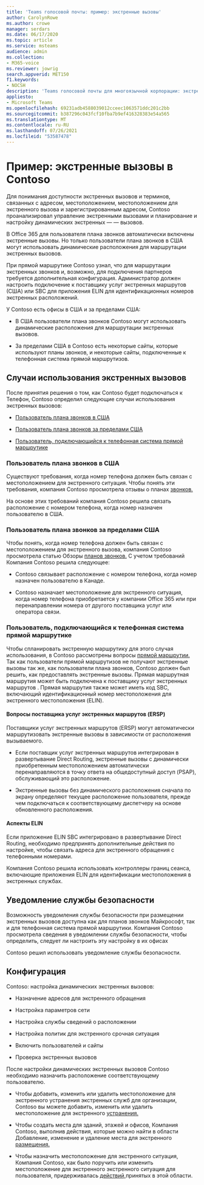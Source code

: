 ```yaml
---
title: 'Teams голосовой почты: пример: экстренные вызовы'
author: CarolynRowe
ms.author: crowe
manager: serdars
ms.date: 06/17/2020
ms.topic: article
ms.service: msteams
audience: admin
ms.collection:
- M365-voice
ms.reviewer: jowrig
search.appverid: MET150
f1.keywords:
- NOCSH
description: 'Teams голосовой почты для многоязычной корпорации: экстренные вызовы'
appliesto:
- Microsoft Teams
ms.openlocfilehash: 69231adb4588039012cceec1063571ddc201c2bb
ms.sourcegitcommit: b387296c043fcf10fba7b9ef416328383e54a565
ms.translationtype: MT
ms.contentlocale: ru-RU
ms.lasthandoff: 07/26/2021
ms.locfileid: "53587478"
---
```

# <a name="contoso-case-study-emergency-calling"></a>Пример: экстренные вызовы в Contoso

Для понимания доступности экстренных вызовов и терминов, связанных с адресом, местоположением, местоположением для экстренного вызова и зарегистрированным адресом, Contoso проанализировал управление экстренными вызовами и планирование и настройку динамических экстренных &mdash; &mdash; вызовов. [](what-are-emergency-locations-addresses-and-call-routing.md) [](configure-dynamic-emergency-calling.md)

В Office 365 для пользователя плана звонков автоматически включены экстренные вызовы. Но только пользователи плана звонков в США могут использовать динамические расположения для маршрутации экстренных вызовов. 

При прямой маршрутике Contoso узнал, что для маршрутации экстренных звонков и, возможно, для подключения партнеров требуется дополнительная конфигурация. Администратор должен настроить подключение к поставщику услуг экстренных маршрутов (США) или SBC для приложения ELIN для идентификационных номеров экстренных расположений.

У Contoso есть офисы в США и за пределами США:

- В США пользователи плана звонков Contoso могут использовать динамические расположения для маршрутации экстренных вызовов. 

- За пределами США в Contoso есть некоторые сайты, которые используют планы звонков, и некоторые сайты, подключенные к телефонная система прямой маршрутизов.

## <a name="emergency-calling-use-cases"></a>Случаи использования экстренных вызовов

После принятия решения о том, как Contoso будет подключаться к Телефон, Contoso определил следующие случаи использования экстренных вызовов: 

- [Пользователь плана звонков в США](#calling-plan-user-in-the-united-states) 

- [Пользователь плана звонков за пределами США](#calling-plan-user-outside-of-the-united-states)

- [Пользователь, подключающийся к телефонная система прямой маршрутике](#user-who-connects-to-phone-system-through-direct-routing )


### <a name="calling-plan-user-in-the-united-states"></a>Пользователь плана звонков в США  

Существуют требования, когда номер телефона должен быть связан с местоположением для экстренного ситуация. Чтобы понять эти требования, компания Contoso просмотрела отзывы о планах [звонков.](what-are-emergency-locations-addresses-and-call-routing.md#considerations-for-calling-plans) 

На основе этих требований компания Contoso решила связать расположение с номером телефона, когда номер назначен пользователю в США.

### <a name="calling-plan-user-outside-of-the-united-states"></a>Пользователь плана звонков за пределами США 

Чтобы понять, когда номер телефона должен быть связан с местоположением для экстренного вызова, компания Contoso просмотрела статью Обзоры [планов звонков.](what-are-emergency-locations-addresses-and-call-routing.md#considerations-for-calling-plans) С учетом требований Компания Contoso решила следующее:  

-  Contoso связывает расположение с номером телефона, когда номер назначен пользователю в Канаде. 

- Contoso назначает местоположение для экстренного ситуация, когда номер телефона приобретается у компании Office 365 или при перенаправлении номера от другого поставщика услуг или оператора связи. 

### <a name="user-who-connects-to-phone-system-through-direct-routing"></a>Пользователь, подключающийся к телефонная система прямой маршрутике 

Чтобы спланировать экстренную маршрутику для этого случая использования, в Contoso рассмотрены вопросы [прямой маршрутии.](what-are-emergency-locations-addresses-and-call-routing.md#considerations-for-direct-routing) Так как пользователи прямой маршрутизов не получают экстренные вызовы так же, как пользователи плана звонков, Contoso должен был решить, как предоставлять экстренные вызовы. Прямая маршрутная маршрутия может быть подключена к поставщику услуг экстренных маршрутов . Прямая маршрутия также может иметь код SBC, включающий идентификационный номер местоположения для экстренного местоположения (ELIN).   

#### <a name="emergency-routing-service-provider-ersp-considerations"></a>Вопросы поставщика услуг экстренных маршрутов (ERSP)

Поставщики услуг экстренных маршрутов (ERSP) могут автоматически маршрутизовать экстренные вызовы в зависимости от расположения вызываемого.  

- Если поставщик услуг экстренных маршрутов интегрирован в развертывание Direct Routing, экстренные вызовы с динамически приобретенным местоположением автоматически перенаправляются в точку ответа на общедоступный доступ (PSAP), обслуживающий это расположение. 

- Экстренные вызовы без динамического расположения сначала по экрану определяют текущее расположение пользователя, прежде чем подключаться к соответствующему диспетчеру на основе обновленного расположения. 


#### <a name="elin-considerations"></a>Аспекты ELIN

Если приложение ELIN SBC интегрировано в развертывание Direct Routing, необходимо предпринять дополнительные действия по настройке, чтобы связать адреса для экстренного обращения с телефонными номерами.  

Компания Contoso решила использовать контроллеры границ сеанса, включающие приложения ELIN для идентификации местоположения в экстренных службах.  

## <a name="security-desk-notification"></a>Уведомление службы безопасности

Возможность уведомления службы безопасности при размещении экстренных вызовов доступна как для планов звонков Майкрософт, так и для телефонная система прямой маршрутики. Компания Contoso просмотрела сведения в уведомлении службы безопасности, чтобы определить, следует ли настроить эту настройку в их офисах  

Contoso решил использовать уведомление службы безопасности.

## <a name="configuration"></a>Конфигурация 

Contoso: настройка [](configure-dynamic-emergency-calling.md) динамических экстренных вызовов: 

- Назначение адресов для экстренного обращения 

- Настройка параметров сети 

- Настройка службы сведений о расположении 

- Настройка политик для экстренного срочная ситуация 

- Включить пользователей и сайты 

- Проверка экстренных вызовов 

После настройки динамических экстренных вызовов Contoso необходимо назначить расположение соответствующему пользователю.  

- Чтобы добавить, изменить или удалить местоположение для экстренного устранения экстренных служб для организации, Contoso вы можете добавить, изменить или удалить местоположение для экстренного [устранения.](add-change-remove-emergency-location-organization.md)

- Чтобы создать места для зданий, этажей и офисов, Компания Contoso, выполнив действия, которые можно найти в области Добавление, изменение и удаление места для экстренного [размещения.](add-change-remove-emergency-place-organization.md) 

- Чтобы назначить местоположение для экстренного ситуация, Компания Contoso, как было поручить или изменить местоположение для экстренного экстренного ситуация для пользователя, придерживалась [действий,](assign-change-emergency-location-user.md)принятых в этой области. 

 
